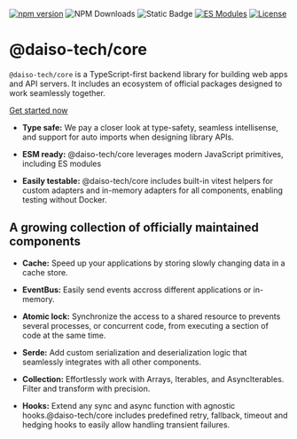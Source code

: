 [![npm version](https://img.shields.io/npm/v/@daiso-tech/core)](https://www.npmjs.com/package/@daiso-tech/core)
![NPM Downloads](https://img.shields.io/npm/dy/@daiso-tech/core)
![Static Badge](https://img.shields.io/badge/TypeScript-3178C6?logo=TypeScript&logoColor=white)
[![ES Modules](https://img.shields.io/badge/module%20type-ESM-blue)](https://nodejs.org/api/esm.html)
[![License](https://img.shields.io/npm/l/@daiso-tech/core)](LICENSE)

# @daiso-tech/core

`@daiso-tech/core` is a TypeScript-first backend library for building web apps and API servers. It includes an ecosystem of official packages designed to work seamlessly together.

[Get started now](https://daiso-core.vercel.app/docs/Installation)

- **Type safe:**
  We pay a closer look at type-safety, seamless intellisense, and support for auto imports when designing library APIs.

- **ESM ready:**
  @daiso-tech/core leverages modern JavaScript primitives, including ES modules

- **Easily testable:**
  @daiso-tech/core includes built-in vitest helpers for custom adapters and in-memory adapters for all components, enabling testing without Docker.

## A growing collection of officially maintained components

- **Cache:**
  Speed up your applications by storing slowly changing data in a cache store.

- **EventBus:**
  Easily send events accross different applications or in-memory.

- **Atomic lock:**
  Synchronize the access to a shared resource to prevents several processes, or concurrent code, from executing a section of code at the same time.

- **Serde:**
  Add custom serialization and deserialization logic that seamlessly integrates with all other components.

- **Collection:**
  Effortlessly work with Arrays, Iterables, and AsyncIterables. Filter and transform with precision.

- **Hooks:**
  Extend any sync and async function with agnostic hooks.@daiso-tech/core includes predefined retry, fallback, timeout and hedging hooks to easily allow handling transient failures.
